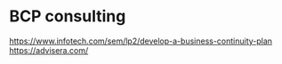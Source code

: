 # BCP consulting
https://www.infotech.com/sem/lp2/develop-a-business-continuity-plan
https://advisera.com/
